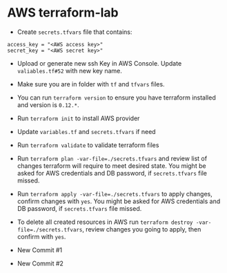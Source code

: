 # AWS terraform-lab

- Create `secrets.tfvars` file that contains: 
```
access_key = "<AWS access key>"
secret_key = "<AWS secret key>"
```
- Upload or generate new ssh Key in AWS Console. Update `valiables.tf#52` with new key name.
- Make sure you are in folder with `tf` and `tfvars` files.
- You can run `terraform version` to ensure you have terraform installed and
version is `0.12.*`.
- Run `terraform init` to install AWS provider
- Update `variables.tf` and `secrets.tfvars` if need
- Run `terraform validate` to validate terraform files
- Run `terraform plan -var-file=./secrets.tfvars` and review list of changes terraform will require to meet desired state. You might be asked for AWS credentials and DB password, if `secrets.tfvars` file missed.
- Run `terraform apply -var-file=./secrets.tfvars` to apply changes, confirm changes with `yes`. You might be asked for AWS credentials and DB password, if `secrets.tfvars` file missed.
- To delete all created resources in AWS run `terraform destroy -var-file=./secrets.tfvars`, review changes you going to apply, then confirm with `yes`.


- New Commit #1
- New Commit #2
